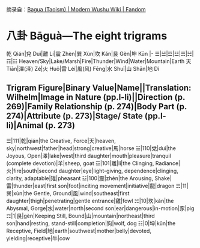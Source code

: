 摘录自：[Bagua (Taoism) \| Modern Wushu Wiki \| Fandom](https://modern-wushu.fandom.com/wiki/Bagua_(Taoism))

# 八卦 Bāguà—The eight trigrams

乾 Qián|兌 Duì|離 Lí|震 Zhèn|巽 Xùn|坎 Kǎn|艮 Gèn|坤 Kūn
|-
☰|☱|☲|☳|☴|☵|☶|☷
Heaven/Sky|Lake/Marsh|Fire|Thunder|Wind|Water|Mountain|Earth
天 Tiān|澤(泽) Zé|火 Huǒ|雷 Léi|風(风) Fēng|水 Shuǐ|山 Shān|地 Dì

<style>
	td{border:0;
    text-align: center;}
</style>

Trigram Figure|Binary Value|Name||Translation: Wilhelm|Image in Nature (pp.l-li)||Direction (p. 269)|Family Relationship (p. 274)|Body Part (p. 274)|Attribute (p. 273)|Stage/ State (pp.l-li)|Animal (p. 273)
-
☰|111|乾|qián|the Creative, Force|天|heaven, sky|northwest|father|head|strong|creative|馬|horse
☱|110|兌|duì|the Joyous, Open|澤|lake|west|third daughter|mouth|pleasure|tranquil (complete devotion)|羊|sheep, goat
☲|101|離|lí|the Clinging, Radiance|火|fire|south|second daughter|eye|light-giving, dependence|clinging, clarity, adaptable|雉|pheasant
☳|100|震|zhèn|the Arousing, Shake|雷|thunder|east|first son|foot|inciting movement|initiative|龍|dragon
☴|11|巽|xùn|the Gentle, Ground|風|wind|southeast|first daughter|thigh|penetrating|gentle entrance|雞|fowl
☵|10|坎|kǎn|the Abysmal, Gorge|水|water|north|second son|ear|dangerous|in-motion|豕|pig
☶|1|艮|gèn|Keeping Still, Bound|山|mountain|northeast|third son|hand|resting, stand-still|completion|狗|wolf, dog
☷|0|坤|kūn|the Receptive, Field|地|earth|southwest|mother|belly|devoted, yielding|receptive|牛|cow
